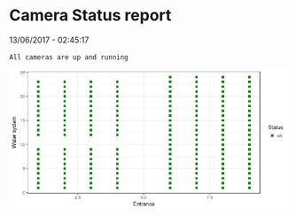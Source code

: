 Camera Status report
================
13/06/2017 - 02:45:17

    All cameras are up and running

![](camreport_files/figure-markdown_github/unnamed-chunk-2-1.png)
